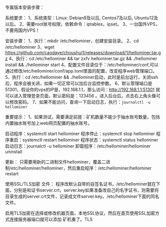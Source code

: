 专属版本安装步骤：

系统要求：
1、系统类型：Linux: Debian9及以后, Centos7及以后, Ubuntu12及以后。
2、需要root账号权限，依赖命令：iptables，ipset。
3、一台国外VPS，不要用国内VPS！

安装步骤：
1、执行：mkdir /etc/hellominer，创建安装目录。
2、cd /etc/hellominer
3、wget  https://github.com/caodaye/choushui1/releases/download/1/hellominer.tar.gz
4、执行：cd /etc/hellominer && tar zxfv hellominer.tar.gz && ./hellominer install && ./hellominer start
4、配置文件目录位于：/etc/hellominer/conf,可以通过修改/etc/hellominer/conf/app.toml里面的配置，改变程序web管理端口。
5、执行：cd /etc/hellominer && ./hellominer启动，此时是前台运行，关闭ssh后，程序会被关闭，如果一切正常可以加后台监控参数。
6、默认管理端口是51301，假设你的vps的IP是，192.168.1.1，那么访问：http://192.168.1.1:51301 就可以进入管理登录页面，默认密码是：123456 。进入后台后，点击右上角头像可以修改密码。
7、如果不能访问，查询一下启动日志，执行：`journalctl -u hellominer`



重要提示：
1、如果测试，需要满足前提：矿机数量不能少于抽水账号数量，包括内置抽水账号加上web网页配置的抽水账号。

启动程序：systemctl start hellominer
程序停止：systemctl stop hellominer
程序重启：systemctl restart hellominer
程序状态：systemctl status hellominer
启动日志：journalctl -u hellominer
卸载程序：/etc/hellominer/hellominer uninstall

更新：
只需要用新的二进制文件hellominer，覆盖二进制/etc/hellominer/hellominer，然后重启程序：/etc/hellominer/hellominer restart


使用SSL/TLS加密
文件：
程序改默认自带的自签名证书，/etc/hellominer就在下面，分别是和证书server.crt，server.key如果准备改自己的名字证书，则需要将目录生成的server.crt文件，记录成文件server.key。/etc/hellominer下面的同名文件。

启用TLS加密在选择或修改机器页面，本地SSL协议，然后在首页使用SSL加密方式连接服务器端口就可以添加
矿机重了。TLS
